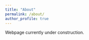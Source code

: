 ```yaml
---
title: "About"
permalink: /about/
author_profile: true
---
```


Webpage currently under construction.

